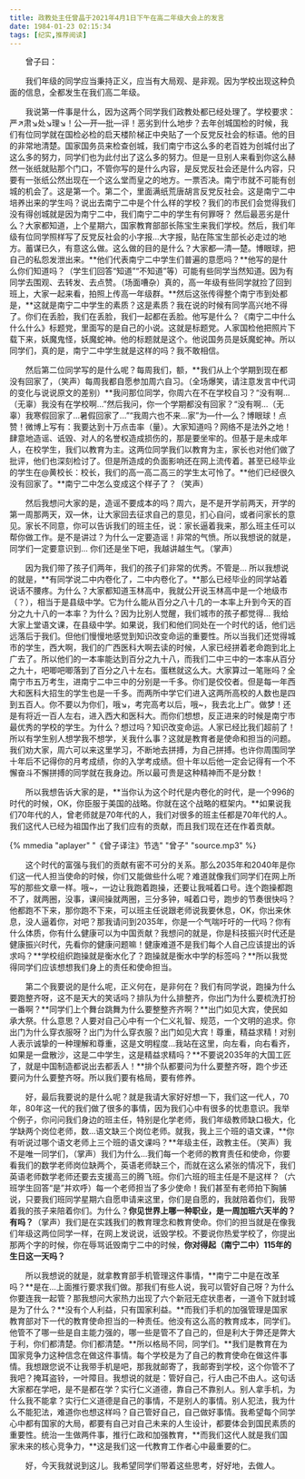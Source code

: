 ```yaml
---
title: 政教处主任曾晶于2021年4月1日下午在高二年级大会上的发言
date: 1984-01-23 02:15:34
tags: [纪实,推荐阅读]
---
```

&ensp;&ensp;&ensp;&ensp;曾子曰：

&ensp;&ensp;&ensp;&ensp;我们年级的同学应当秉持正义，应当有大局观、是非观。因为学校出现这种负面的信息，全都发生在我们高二年级。
<!--more-->
&ensp;&ensp;&ensp;&ensp;我说第一件事是什么，因为这两个同学我们政教处都已经处理了。学校要求：严↗肃↘处↘理↘！公—开—批—评！恶劣到什么地步？去年创城国检的时候，我们有位同学就在国检必检的启天楼阶梯正中央贴了一个反党反社会的标语。他的目的非常地清楚。国家国务员来检查创城，我们南宁市这么多的老百姓为创城付出了这么多的努力，同学们也为此付出了这么多的努力。但是一旦别人来看到你这么赫然一张纸就贴那个门口，不管你写的是什么内容，是反党反社会还是什么内容，只要有一张纸公然出现在一个这么堂而皇之的地方。一票否决。南宁市就不可能有创城的机会了。这是第一个。第二个，里面满纸荒唐胡言反党反社会。这是南宁二中培养出来的学生吗？说出去南宁二中是个什么样的学校？我们的市民们会觉得我们没有得创城就是因为南宁二中，我们南宁二中的学生有何罪呀？ 然后最恶劣是什么？大家都知道，上个星期六，国家教育部部长陈宝生来我们学校。然后，我们年级有位同学照样写了反党反社会的小字报...大字报，贴在陈宝生部长必走过的地方。蓄谋已久，有意这么做。这么做的目的是什么？大家都—清—楚。博眼球，把自己的私怨发泄出来。**他们代表南宁二中学生们普遍的意愿吗？**他写的是什么你们知道吗？（学生们回答“知道”“不知道”等）可能有些同学当然知道。因为有同学去围观、去转发、去点赞。（场面嘈杂）真的，高一年级有些同学就捡了回到班上，大家一起来看，拍照上传高一年级群。**然后这张传得整个南宁市到处都是，**这就是南宁二中学生的素质？这是素质？我在说的时候有同学高兴地不得了。你们在丢脸，我们在丢脸，我们一起都在丢脸。他写是什么？《南宁二中什么什么什么》标题党，里面写的是自己的小说。这就是标题党。人家国检他把照片下载下来，妖魔鬼怪，妖魔蛇神。他的标题就是这个。他说国务员是妖魔蛇神。所以同学们，真的是，南宁二中学生就是这样的吗？我不敢相信。

&ensp;&ensp;&ensp;&ensp;然后第二位同学写的是什么呢？每周我们，额，**我们从上个学期到现在都没有回家了，（笑声）每周我都自愿参加周六自习。（全场爆笑，请注意发言中代词的变化与说说原文的差别）**我问那位同学，你周六在不在学校自习？“没有啊...（无辜）我没有在学校啊...”然后我问，你一个学期都没有回家？“没有啊...（无辜）我寒假回家了...暑假回家了...”“我周六也不来...家”为—什—么？博眼球！点赞！微博上写有：我要达到十万点击率（量）。大家知道吗？网络不是法外之地！肆意地造谣、诋毁、对人的名誉权造成损伤的，那是要坐牢的。但基于是未成年人，在校学生，我们以教育为主。这两位同学我们以教育为主，家长也对他们做了批评，他们也深刻检讨了。但是所造成的负面影响还在网上流传着。甚至已经毕业的学生在@黄校长：校长，我们的高一高二高三的学生太可怜了。**他们已经很久没有回家了。**南宁二中怎么变成这个样子了？（笑声）

&ensp;&ensp;&ensp;&ensp;然后我想问大家的是，造谣不要成本的吗？周六，是不是开学前两天，开学的第一周那两天，双—休，让大家回去征求自己的意见，扪心自问，或者问家长的意见。家长不同意，你可以告诉我们的班主任，说：家长逼着我来，那么班主任可以帮你做工作。是不是讲过？为什么一定要造谣！非常的气愤。所以我想说的就是，同学们一定要意识到... 你们还是坐下吧，我越讲越生气。（掌声）

&ensp;&ensp;&ensp;&ensp;因为我们带了孩子们两年，我们的孩子们非常的优秀。不管是... 所以我想说的就是，**有同学说二中内卷化了，二中内卷化了。**那么已经毕业的同学站着说话不腰疼。为什么？大家都知道玉林高中，我就公开说玉林高中是一个地级市（？），相当于是县级中学。它为什么能从百分之八十几的一本率上升到今天的百分之九十八的一本率？为什么？因为比别人觉醒，我们城市的孩子都觉得... 我给大家上堂语文课，在县级中学。如果说，我们和他们同处在一个时代的话，他们远远落后于我们。但他们慢慢地感觉到知识改变命运的重要性。所以当我们还觉得城市的学生，西大啊，我们的广西医科大啊去读的时候，人家已经拼着老命跑到北上广去了。所以他们的一本率能达到百分之九十八，而我们二中三中的一本率从百分之九十，吧唧吧唧落到了百分之八十左右。蛋糕就这么大。大家算过一笔账吗？全南宁市五万考生，进南宁二中三中的分别是一千多。你们是佼佼者。但是每一年西大和医科大招生的学生也是一千多。而两所中学它们进入这两所高校的人数也是四到五百人。你不要以为你们，哦↘，考完高考以后，哦~，我去北上广。做梦！还是有将近一百人左右，进入西大和医科大。而你们想想，反正进来的时候是南宁市最优秀的学校的学生。为什么？想过吗？知识改变命运。人家已经比我们超前了！所以有学生别人想学我不想学，关我什么事？这就是教育者是使命和担当的问题。我们劝大家，周六可以来这里学习，不断地去拼搏，为自己拼搏。也许你周围同学十年后不记得你的月考成绩，你的入学考成绩。但十年以后他一定会记得有一个不懈奋斗不懈拼搏的同学就在我身边。所以最可贵是这种精神而不是分数！

&ensp;&ensp;&ensp;&ensp;所以我想告诉大家的是，**当你认为这个时代是内卷化的时代，是一个996的时代的时候，OK，你臣服于美国的战略。你就在这个战略的框架内。**如果说我们70年代的人，曾老师就是70年代的人，我们对很多的班主任都是70年代的人。我们这代人已经为祖国作出了我们应有的贡献，而且我们现在还在作着贡献。

{% mmedia "aplayer" "《曾子译注》节选" "曾子" "source.mp3" %}

&ensp;&ensp;&ensp;&ensp;这个时代的富强与我们的贡献有密不可分的关系。那么2035年和2040年是你们这一代人担当使命的时候，你们又能做些什么呢？难道就像我们同学们在网上所写的那些文章一样。哦~，一边让我跑着跑操，还要让我喊着口号。连个跑操都跑不了，就两圈，没事，课间操就两圈，三分多钟，喊着口号，跑步的节奏很快吗？他都跑不下来，那你跑不下来，可以班主任说跟老师说我要休息，OK，你出来休息，没人逼着你，对吧？那我请问到2035年，你是一个气喘吁吁的一代吗？你有什么体质，你有什么健康可以为中国贡献？我想问的就是，你是科技振兴时代还是健康振兴时代，先看你的健康问题嘛！健康难道不是我们每个人自己应该提出的诉求吗？**学校组织跑操就是衡水化了？跑操就是衡水中学的标签吗？**所以我觉得同学们应该想想我们身上的责任和使命担当。

&ensp;&ensp;&ensp;&ensp;第二个我要说的是什么呢，正义何在，是非何在？我们有同学说，跑操为什么要跑整齐呀，这不是天大的笑话吗？排队为什么排整齐，你出门为什么要梳洗打扮一番啊？**同学们上个舞台跳舞为什么要整整齐齐啊？**出门如见大宾，使民如承大祭。什么意思？人要对自己心中有一个仁义礼智、规范，一个文明的追求。你出门为什么穿衣服呀？出门为什么穿衣服？出门如见大宾！尊重，精益求精！对别人表示诚挚的一种理解和尊重，这是文明程度...我站在这里，向左看，向右看齐，如果是一盘散沙，这是二中学生，这是精益求精吗？**不要说2035年的大国工匠了，就是中国制造都说出去都丢人！**排个队都要问为什么要整齐呀，跑个步还要问为什么要整齐呀。所以我们要有格局，要有修养。

&ensp;&ensp;&ensp;&ensp;好，最后我要说的是什么呢？就是我请大家好好想一下，我们这一代人，70年，80年这一代的我们做了很多的事情，因为我们心中有很多的忧患意识。我举个例子，你问问我们身边的班主任，特别是化学老师，我们年级教师缺口极大，化学缺两个岗位老师，数...语文缺三个岗位老师。就我，我上三个班的语文课，**你有听说过哪个语文老师上三个班的语文课吗？**年级主任，政教主任。（笑声）我不是唯一同学们，（掌声）我们为什么...我们每一个老师的教育责任和使命，你要看我们的数学老师岗位缺两个，英语老师缺三个，而就在这么紧张的情况下，我们英语老师数学老师还要去支援高三的腾飞班。你们六班的班主任是不是这样？（六班学生回答“是”并欢呼）每一个老师担当了多少使命！我们甚至有老师拍下胸脯说，只要我们班同学星期六自愿申请来这里，你们是自愿的，我就陪着你们，我带着我的孩子来陪着你们。为什么？**你见世界上哪一种职业，是一周加班六天半的？有吗？**（掌声）我们是在实践我们的教育理念和教育使命。你们的担当就是在像我们年级这两位同学一样，在网上发说说，诋毁学校。不要说你热爱学校了，你提出那两个字的时候，你在辱骂诋毁南宁二中的时候，**你对得起（南宁二中）115年的生日这一天吗？**

&ensp;&ensp;&ensp;&ensp;所以我想说的就是，就拿教育部手机管理这件事情，**南宁二中是在改革吗？**是在...上面推行要求我们做。那我们有些人说，我可以管好自己呀？为什么你要连我一起管？那我想问大家热力出现了六个新冠无症状患者，一道令下就封城是为了什么？**没有个人利益，只有国家利益。**而我们手机的加强管理是国家教育部对下一代的教育使命担当的一种责任。他没有这么高的教育成本，同学们。他管不了哪一些是自主能力强的，哪一些是管不了自己的，但是利大于弊还是弊大于利，你们都清楚。你们都清楚。**所以格局不同，同学们。**我们是教育在为国家竞争力这种信念在做这件事情。每个学校是为了自己的教育使命在做这件事情。我想跟您说不让我带手机是吧，那我就邮寄了，我邮寄到学校，这个你管不了我吧？掩耳盗铃，一叶障目。我想说的就是：管好自己，行人由己不由人。这句话大家都在学吧，是不是都在学？实行仁义道德，靠自己不靠别人。别人拿手机，为什么我不能拿？实行仁义道德是自己的事情，不是别人的事情。别人犯法，我为什么不能犯法，难道你也想这样吗？自己管好自己，自己做好事情。我希望每个同学心中都有国家的大局，都要有自己对自己未来的人生设计，都要体会到国民素质的重要性。统治一生做两件事，推行仁政和加强教育，**而我们这代人就是我们国家未来的核心竞争力，**这是我们这一代教育工作者心中最重要的仁。

&ensp;&ensp;&ensp;&ensp;好，今天我就说到这儿。我希望同学们带着这些思考，好好地，去做人。
